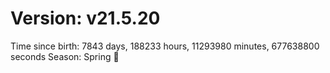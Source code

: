 # Version: v21.5.20
Time since birth: 7843 days, 188233 hours, 11293980 minutes, 677638800 seconds
Season: Spring 🌸
